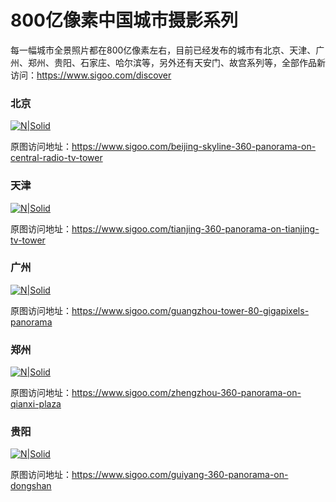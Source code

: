 # 800亿像素中国城市摄影系列
每一幅城市全景照片都在800亿像素左右，目前已经发布的城市有北京、天津、广州、郑州、贵阳、石家庄、哈尔滨等，另外还有天安门、故宫系列等，全部作品新访问：https://www.sigoo.com/discover

### 北京
[![N|Solid](https://pics.sigoo.com/featureimgs/00018/025.jpg!featuredimg640x320)](https://www.sigoo.com/beijing-skyline-360-panorama-on-central-radio-tv-tower)

原图访问地址：https://www.sigoo.com/beijing-skyline-360-panorama-on-central-radio-tv-tower

### 天津
[![N|Solid](https://pics.sigoo.com/featureimgs/00019/000.jpg!featuredimg640x320)](https://www.sigoo.com/tianjing-360-panorama-on-tianjing-tv-tower)

原图访问地址：https://www.sigoo.com/tianjing-360-panorama-on-tianjing-tv-tower

### 广州
[![N|Solid](https://pics.sigoo.com/featureimgs/00024/009.jpg!featuredimg640x320)](https://www.sigoo.com/guangzhou-tower-80-gigapixels-panorama)

原图访问地址：https://www.sigoo.com/guangzhou-tower-80-gigapixels-panorama

### 郑州
[![N|Solid](https://pics.sigoo.com/featureimgs/00022/000.jpg!featuredimg640x320)](https://www.sigoo.com/zhengzhou-360-panorama-on-qianxi-plaza)

原图访问地址：https://www.sigoo.com/zhengzhou-360-panorama-on-qianxi-plaza

### 贵阳
[![N|Solid](https://pics.sigoo.com/featureimgs/00020/000.jpg!featuredimg640x320)](https://www.sigoo.com/guiyang-360-panorama-on-dongshan)

原图访问地址：https://www.sigoo.com/guiyang-360-panorama-on-dongshan

